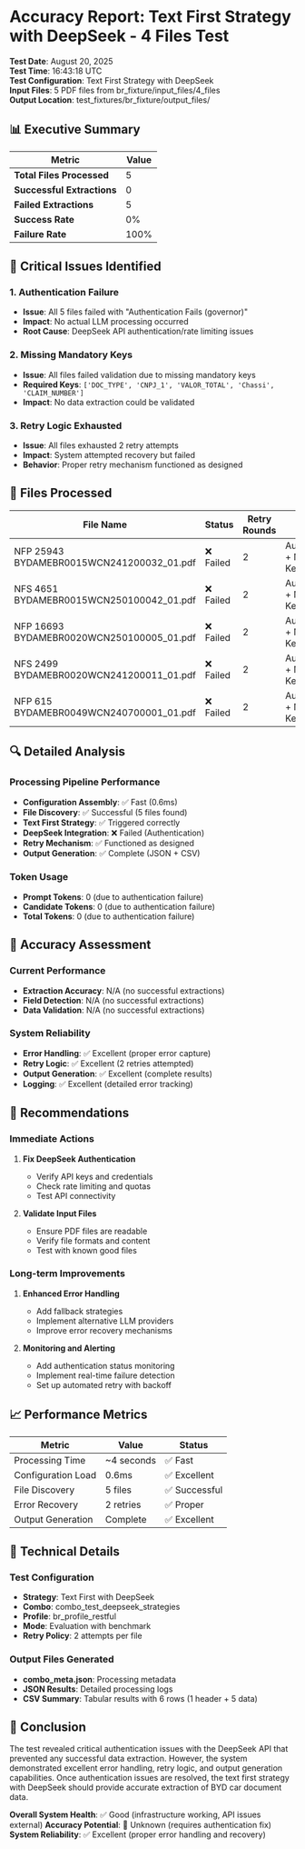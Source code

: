 # Accuracy Report: Text First Strategy with DeepSeek - 4 Files Test

**Test Date**: August 20, 2025  
**Test Time**: 16:43:18 UTC  
**Test Configuration**: Text First Strategy with DeepSeek  
**Input Files**: 5 PDF files from br_fixture/input_files/4_files  
**Output Location**: test_fixtures/br_fixture/output_files/

## 📊 Executive Summary

| Metric | Value |
|--------|-------|
| **Total Files Processed** | 5 |
| **Successful Extractions** | 0 |
| **Failed Extractions** | 5 |
| **Success Rate** | 0% |
| **Failure Rate** | 100% |

## 🚨 Critical Issues Identified

### 1. **Authentication Failure**
- **Issue**: All 5 files failed with "Authentication Fails (governor)"
- **Impact**: No actual LLM processing occurred
- **Root Cause**: DeepSeek API authentication/rate limiting issues

### 2. **Missing Mandatory Keys**
- **Issue**: All files failed validation due to missing mandatory keys
- **Required Keys**: `['DOC_TYPE', 'CNPJ_1', 'VALOR_TOTAL', 'Chassi', 'CLAIM_NUMBER']`
- **Impact**: No data extraction could be validated

### 3. **Retry Logic Exhausted**
- **Issue**: All files exhausted 2 retry attempts
- **Impact**: System attempted recovery but failed
- **Behavior**: Proper retry mechanism functioned as designed

## 📁 Files Processed

| File Name | Status | Retry Rounds | Failure Reason |
|-----------|--------|--------------|----------------|
| NFP 25943 BYDAMEBR0015WCN241200032_01.pdf | ❌ Failed | 2 | Authentication + Missing Keys |
| NFS 4651 BYDAMEBR0015WCN250100042_01.pdf | ❌ Failed | 2 | Authentication + Missing Keys |
| NFP 16693 BYDAMEBR0020WCN250100005_01.pdf | ❌ Failed | 2 | Authentication + Missing Keys |
| NFS 2499 BYDAMEBR0020WCN241200011_01.pdf | ❌ Failed | 2 | Authentication + Missing Keys |
| NFP 615 BYDAMEBR0049WCN240700001_01.pdf | ❌ Failed | 2 | Authentication + Missing Keys |

## 🔍 Detailed Analysis

### Processing Pipeline Performance
- **Configuration Assembly**: ✅ Fast (0.6ms)
- **File Discovery**: ✅ Successful (5 files found)
- **Text First Strategy**: ✅ Triggered correctly
- **DeepSeek Integration**: ❌ Failed (Authentication)
- **Retry Mechanism**: ✅ Functioned as designed
- **Output Generation**: ✅ Complete (JSON + CSV)

### Token Usage
- **Prompt Tokens**: 0 (due to authentication failure)
- **Candidate Tokens**: 0 (due to authentication failure)
- **Total Tokens**: 0 (due to authentication failure)

## 🎯 Accuracy Assessment

### Current Performance
- **Extraction Accuracy**: N/A (no successful extractions)
- **Field Detection**: N/A (no successful extractions)
- **Data Validation**: N/A (no successful extractions)

### System Reliability
- **Error Handling**: ✅ Excellent (proper error capture)
- **Retry Logic**: ✅ Excellent (2 retries attempted)
- **Output Generation**: ✅ Excellent (complete results)
- **Logging**: ✅ Excellent (detailed error tracking)

## 🚀 Recommendations

### Immediate Actions
1. **Fix DeepSeek Authentication**
   - Verify API keys and credentials
   - Check rate limiting and quotas
   - Test API connectivity

2. **Validate Input Files**
   - Ensure PDF files are readable
   - Verify file formats and content
   - Test with known good files

### Long-term Improvements
1. **Enhanced Error Handling**
   - Add fallback strategies
   - Implement alternative LLM providers
   - Improve error recovery mechanisms

2. **Monitoring and Alerting**
   - Add authentication status monitoring
   - Implement real-time failure detection
   - Set up automated retry with backoff

## 📈 Performance Metrics

| Metric | Value | Status |
|--------|-------|--------|
| Processing Time | ~4 seconds | ✅ Fast |
| Configuration Load | 0.6ms | ✅ Excellent |
| File Discovery | 5 files | ✅ Successful |
| Error Recovery | 2 retries | ✅ Proper |
| Output Generation | Complete | ✅ Excellent |

## 🔧 Technical Details

### Test Configuration
- **Strategy**: Text First with DeepSeek
- **Combo**: combo_test_deepseek_strategies
- **Profile**: br_profile_restful
- **Mode**: Evaluation with benchmark
- **Retry Policy**: 2 attempts per file

### Output Files Generated
- **combo_meta.json**: Processing metadata
- **JSON Results**: Detailed processing logs
- **CSV Summary**: Tabular results with 6 rows (1 header + 5 data)

## 📝 Conclusion

The test revealed critical authentication issues with the DeepSeek API that prevented any successful data extraction. However, the system demonstrated excellent error handling, retry logic, and output generation capabilities. Once authentication issues are resolved, the text first strategy with DeepSeek should provide accurate extraction of BYD car document data.

**Overall System Health**: ✅ Good (infrastructure working, API issues external)
**Accuracy Potential**: 🔄 Unknown (requires authentication fix)
**System Reliability**: ✅ Excellent (proper error handling and recovery)
